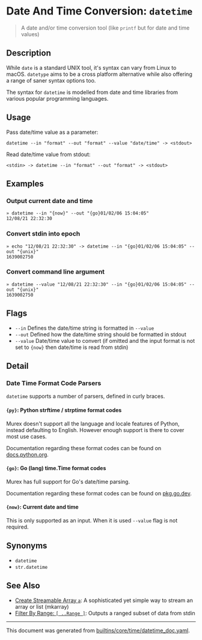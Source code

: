 # Date And Time Conversion: `datetime`

> A date and/or time conversion tool (like `printf` but for date and time values)

## Description

While `date` is a standard UNIX tool, it's syntax can vary from Linux to macOS.
`datetype` aims to be a cross platform alternative while also offering a range
of saner syntax options too.

The syntax for `datetime` is modelled from date and time libraries from various
popular programming languages.

## Usage

Pass date/time value as a parameter:

```
datetime --in "format" --out "format" --value "date/time" -> <stdout>
```

Read date/time value from stdout:

```
<stdin> -> datetime --in "format" --out "format" -> <stdout>
```

## Examples

### Output current date and time

```
» datetime --in "{now}" --out "{go}01/02/06 15:04:05"
12/08/21 22:32:30
```

### Convert stdin into epoch

```
» echo "12/08/21 22:32:30" -> datetime --in "{go}01/02/06 15:04:05" --out "{unix}"
1639002750
```

### Convert command line argument

```
» datetime --value "12/08/21 22:32:30" --in "{go}01/02/06 15:04:05" --out "{unix}"
1639002750
```

## Flags

* `--in`
    Defines the date/time string is formatted in `--value`
* `--out`
    Defined how the date/time string should be formatted in stdout
* `--value`
    Date/time value to convert (if omitted and the input format is not set to `{now}` then date/time is read from stdin)

## Detail

### Date Time Format Code Parsers

`datetime` supports a number of parsers, defined in curly braces.

#### `{py}`: Python strftime / strptime format codes

Murex doesn't support all the language and locale features of Python, instead
defaulting to English. However enough support is there to cover most use cases.

Documentation regarding these format codes can be found on [docs.python.org](https://docs.python.org/3/library/datetime.html#strftime-and-strptime-behavior).

#### `{go}`: Go (lang) time.Time format codes

Murex has full support for Go's date/time parsing.

Documentation regarding these format codes can be found on [pkg.go.dev](https://pkg.go.dev/time#pkg-constants).

#### `{now}`: Current date and time

This is only supported as an input. When it is used `--value` flag is not
required.

## Synonyms

* `datetime`
* `str.datetime`


## See Also

* [Create Streamable Array `a`](../commands/a.md):
  A sophisticated yet simple way to stream an array or list (mkarray)
* [Filter By Range: `[ ..Range ]`](../parser/range.md):
  Outputs a ranged subset of data from stdin

<hr/>

This document was generated from [builtins/core/time/datetime_doc.yaml](https://github.com/lmorg/murex/blob/master/builtins/core/time/datetime_doc.yaml).